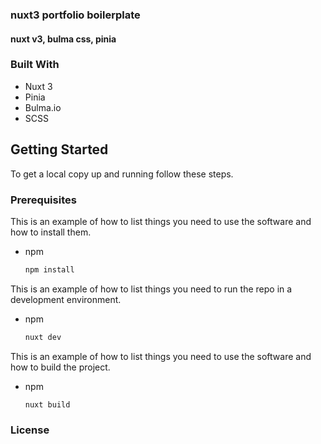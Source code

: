 ### nuxt3 portfolio boilerplate

#### nuxt v3, bulma css, pinia

### Built With

* Nuxt 3
* Pinia
* Bulma.io
* SCSS



<!-- GETTING STARTED -->
## Getting Started

To get a local copy up and running follow these steps.

### Prerequisites

This is an example of how to list things you need to use the software and how to install them.
* npm
  ```sh
  npm install
  ```

This is an example of how to list things you need to run the repo in a development environment.
* npm
  ```sh
  nuxt dev
  ```

This is an example of how to list things you need to use the software and how to build the project.
* npm
  ```sh
  nuxt build
  ```



### License